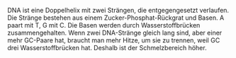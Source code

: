 DNA ist eine Doppelhelix mit zwei Strängen, die entgegengesetzt verlaufen. Die Stränge 
bestehen aus einem Zucker-Phosphat-Rückgrat und Basen. A paart mit T, G mit C. Die 
Basen werden durch Wasserstoffbrücken zusammengehalten. 
Wenn zwei DNA-Stränge gleich lang sind, aber einer mehr GC-Paare hat, braucht man mehr 
Hitze, um sie zu trennen, weil GC drei Wasserstoffbrücken hat. Deshalb ist der 
Schmelzbereich höher. 